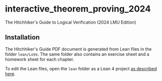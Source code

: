 # interactive_theorem_proving_2024

The Hitchhiker's Guide to Logical Verification (2024 LMU Edition)

## Installation

The Hitchhiker's Guide PDF document is generated from Lean files in the folder
`lean/LoVe`. The same folder also contains an exercise sheet and a homework
sheet for each chapter.

To edit the Lean files, open the `lean` folder as a Lean 4 project [as described
here](https://leanprover-community.github.io/install/project.html#working-on-an-existing-project).
